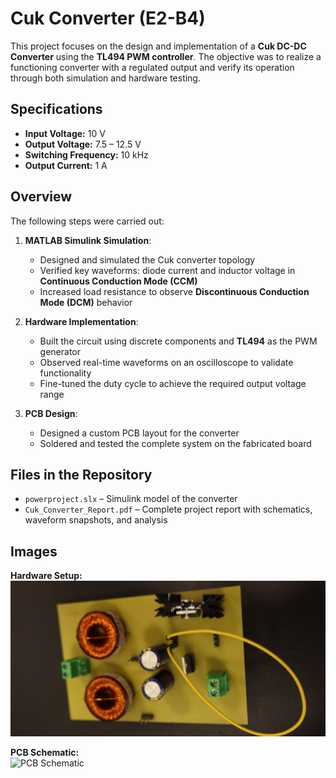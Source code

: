 # Cuk Converter (E2-B4)

This project focuses on the design and implementation of a **Cuk DC-DC Converter** using the **TL494 PWM controller**. The objective was to realize a functioning converter with a regulated output and verify its operation through both simulation and hardware testing.

## Specifications

- **Input Voltage:** 10 V  
- **Output Voltage:** 7.5 – 12.5 V  
- **Switching Frequency:** 10 kHz  
- **Output Current:** 1 A  

## Overview

The following steps were carried out:

1. **MATLAB Simulink Simulation**:  
   - Designed and simulated the Cuk converter topology  
   - Verified key waveforms: diode current and inductor voltage in **Continuous Conduction Mode (CCM)**  
   - Increased load resistance to observe **Discontinuous Conduction Mode (DCM)** behavior

2. **Hardware Implementation**:  
   - Built the circuit using discrete components and **TL494** as the PWM generator  
   - Observed real-time waveforms on an oscilloscope to validate functionality  
   - Fine-tuned the duty cycle to achieve the required output voltage range  

3. **PCB Design**:  
   - Designed a custom PCB layout for the converter  
   - Soldered and tested the complete system on the fabricated board

## Files in the Repository

- `powerproject.slx` – Simulink model of the converter  
- `Cuk_Converter_Report.pdf` – Complete project report with schematics, waveform snapshots, and analysis

## Images

**Hardware Setup:**  
![Hardware Setup](https://github.com/VaidehiBhat/Cuk_Converter/blob/main/hardware_setup.jpg)

**PCB Schematic:**  
![PCB Schematic](./images/pcb_schematic.jpg)

